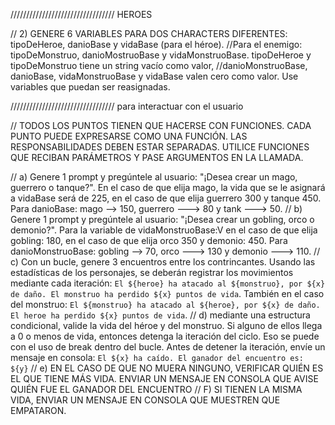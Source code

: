 ///////////////////////////////// HEROES

// 2) GENERE 6 VARIABLES PARA DOS CHARACTERS DIFERENTES: tipoDeHeroe, danioBase y vidaBase (para el héroe). 
//Para el enemigo: tipoDeMonstruo, danioMostruoBase y vidaMonstruoBase. tipoDeHeroe y tipoDeMonstruo tiene un string vacío como valor, 
//danioMonstruoBase, danioBase, vidaMonstruoBase y vidaBase valen cero como valor. Use variables que puedan ser reasignadas.


///////////////////////////////// para interactuar con el usuario

// TODOS LOS PUNTOS TIENEN QUE HACERSE CON FUNCIONES. CADA PUNTO PUEDE EXPRESARSE COMO UNA FUNCIÓN. LAS RESPONSABILIDADES DEBEN ESTAR SEPARADAS. UTILICE FUNCIONES QUE RECIBAN PARÁMETROS Y PASE ARGUMENTOS EN LA LLAMADA.

// a) Genere 1 prompt y pregúntele al usuario: "¡Desea crear un mago, guerrero o tanque?". En el caso de que elija mago, la vida que se le asignará a vidaBase será de 225, en el caso de que elija guerrero 300 y tanque 450. Para danioBase: mago --> 150, guerrero ---> 80 y tank ---> 50.
// b) Genere 1 prompt y pregúntele al usuario: "¡Desea crear un gobling, orco o demonio?". Para la variable de vidaMonstruoBase:V en el caso de que elija gobling: 180, en el caso de que elija orco 350 y demonio: 450. Para danioMonstruoBase: gobling --> 70, orco ---> 130 y demonio ---> 110.
// c) Con un bucle, genere 3 encuentros entre los contrincantes. Usando las estadísticas de los personajes, se deberán registrar los movimientos mediante cada iteración: `El ${heroe} ha atacado al ${monstruo}, por ${x} de daño. El monstruo ha perdido ${x} puntos de vida`. También en el caso del monstruo: `El ${monstruo} ha atacado al ${heroe}, por ${x} de daño. El heroe ha perdido ${x} puntos de vida`.
// d) mediante una estructura condicional, valide la vida del héroe y del monstruo. Si alguno de ellos llega a 0 o menos de vida, entonces detenga la iteración del ciclo. Eso se puede con el uso de break dentro del bucle. Antes de detener la iteración, envíe un mensaje en consola: `El ${x} ha caído. El ganador del encuentro es: ${y}`
// e) EN EL CASO DE QUE NO MUERA NINGUNO, VERIFICAR QUIÉN ES EL QUE TIENE MÁS VIDA. ENVIAR UN MENSAJE EN CONSOLA QUE AVISE QUIÉN FUE EL GANADOR DEL ENCUENTRO
// F) SI TIENEN LA MISMA VIDA, ENVIAR UN MENSAJE EN CONSOLA QUE MUESTREN QUE EMPATARON.
